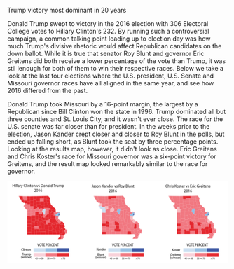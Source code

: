 Trump victory most dominant in 20 years

Donald Trump swept to victory in the 2016 election with 306 Electoral College votes to Hillary Clinton's 232. By running such a controversial campaign, a common talking point leading up to election day was how much Trump's divisive rhetoric would affect Republican candidates on the down ballot. While it is true that senator Roy Blunt and governor Eric Greitens did both receive a lower percentage of the vote than Trump, it was stil lenough for both of them to win their respective races. Below we take a look at the last four elections where the U.S. president, U.S. Senate and Missouri governor races have all aligned in the same year, and see how 2016 differed from the past.

Donald Trump took Missouri by a 16-point margin, the largest by a Republican since Bill Clinton won the state in 1996. Trump dominated all but three counties and St. Louis City, and it wasn't ever close. The race for the U.S. senate was far closer than for president. In the weeks prior to the election, Jason Kander crept closer and closer to Roy Blunt in the polls, but ended up falling short, as Blunt took the seat by three percentage points. Looking at the results map, however, it didn't look as close. Eric Greitens and Chris Koster's race for Missouri governor was a six-point victory for Greitens, and the result map looked remarkably similar to the race for governor.

<img src="images/mo-analysis2016.png">